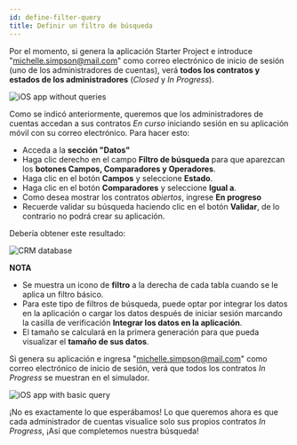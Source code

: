 ```yaml
---
id: define-filter-query
title: Definir un filtro de búsqueda
---
```


Por el momento, si genera la aplicación Starter Project e introduce "michelle.simpson@mail.com" como correo electrónico de inicio de sesión (uno de los administradores de cuentas), verá **todos los contratos y estados de los administradores** (*Closed* y *In Progress*).

![iOS app without queries](assets/en/restricted-queries/ios-app-without-queries.png)

Como se indicó anteriormente, queremos que los administradores de cuentas accedan a sus contratos *En curso* iniciando sesión en su aplicación móvil con su correo electrónico. Para hacer esto:

* Acceda a la **sección "Datos"**
* Haga clic derecho en el campo **Filtro de búsqueda** para que aparezcan los **botones Campos, Comparadores y Operadores**.
* Haga clic en el botón **Campos** y seleccione **Estado**.
* Haga clic en el botón **Comparadores** y seleccione **Igual a**.
* Como desea mostrar los contratos *abiertos*, ingrese **En progreso**
* Recuerde validar su búsqueda haciendo clic en el botón **Validar**, de lo contrario no podrá crear su aplicación.

Debería obtener este resultado:

![CRM database](assets/en/restricted-queries/filterquery.png)<div class = "tips"> 

**NOTA**

* Se muestra un icono de **filtro** a la derecha de cada tabla cuando se le aplica un filtro básico.
* Para este tipo de filtros de búsqueda, puede optar por integrar los datos en la aplicación o cargar los datos después de iniciar sesión marcando la casilla de verificación **Integrar los datos en la aplicación**.
* El tamaño se calculará en la primera generación para que pueda visualizar el **tamaño de sus datos**.</div> 

Si genera su aplicación e ingresa "michelle.simpson@mail.com" como correo electrónico de inicio de sesión, verá que todos los contratos *In Progress* se muestran en el simulador.

![iOS app with basic query](assets/en/restricted-queries/restrited-queries-basic-query.png)

¡No es exactamente lo que esperábamos! Lo que queremos ahora es que cada administrador de cuentas visualice solo sus propios contratos *In Progress*, ¡Así que completemos nuestra búsqueda!